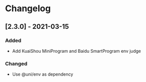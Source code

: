 # Changelog

## [2.3.0] - 2021-03-15

### Added

- Add KuaiShou MiniProgram and Baidu SmartProgram env judge

### Changed

- Use @uni/env as dependency


